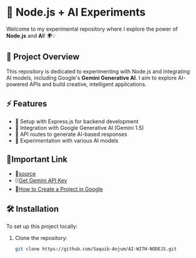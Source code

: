 # 🤖 Node.js + AI Experiments

Welcome to my experimental repository where I explore the power of **Node.js** and **AI**! 🌍💡

## 🚀 Project Overview

This repository is dedicated to experimenting with Node.js and integrating AI models, including Google's **Gemini Generative AI**. I aim to explore AI-powered APIs and build creative, intelligent applications.

## ⚡ Features

- 🔧 Setup with Express.js for backend development
- 🤖 Integration with Google Generative AI (Gemini 1.5)
- 📡 API routes to generate AI-based responses
- 🧪 Experimentation with various AI models

## 🔗Important Link

- 🪽[source](https://ai.google.dev/gemini-api/docs/text-generation?lang=node)
- 🗄️[Get Gemini API Key ](https://aistudio.google.com/welcome)
- 🚜[How to Create a Project in Google ](https://console.cloud.google.com)

## 🛠️ Installation

To set up this project locally:

1. Clone the repository:
   ```bash
   git clone https://github.com/Saquib-Anjum/AI-WITH-NODEJS.git
   ```

